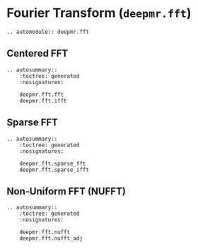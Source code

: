 # Fourier Transform  (`deepmr.fft`)

```{eval-rst}
.. automodule:: deepmr.fft
```

## Centered FFT
```{eval-rst}
.. autosummary::
	:toctree: generated
	:nosignatures:
	
	deepmr.fft.fft
	deepmr.fft.ifft
```

## Sparse FFT
```{eval-rst}
.. autosummary::
	:toctree: generated
	:nosignatures:
	
	deepmr.fft.sparse_fft
	deepmr.fft.sparse_ifft
```

## Non-Uniform FFT (NUFFT)
```{eval-rst}
.. autosummary::
	:toctree: generated
	:nosignatures:
	
	deepmr.fft.nufft
	deepmr.fft.nufft_adj
```
